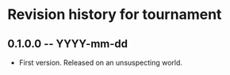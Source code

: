 # Revision history for tournament

## 0.1.0.0  -- YYYY-mm-dd

* First version. Released on an unsuspecting world.

